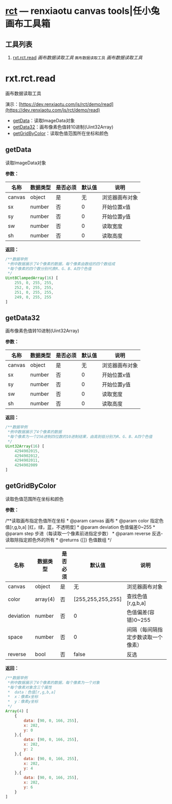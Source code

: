 [rct](https://dev.renxiaotu.com/js/rct) — renxiaotu canvas tools|任小兔画布工具箱
==============

工具列表
--------------
1. [rxt.rct.read](#rxt.rct.read)    *画布数据读取工具* `画布数据读取工具` _画布数据读取工具_

# rxt.rct.read
画布数据读取工具

演示：[https://dev.renxiaotu.com/js/rct/demo/read](https://dev.renxiaotu.com/js/rct/demo/read)

- [getData](#getData)：读取ImageData对象
- [getData32](#getData32)：画布像素色值转10进制(Uint32Array)
- [getGridByColor](#getGridByColor)：读取色值范围所在坐标和颜色

## getData

读取ImageData对象

**参数：**

| 名称 | 数据类型 | 是否必须 | 默认值 | 说明 |
|---------|--------|--------|------|--------------|
| canvas | object | 是 | 无 | 浏览器画布对象 |
| sx | number | 否 | 0 | 开始位置x值 |
| sy | number | 否 | 0 | 开始位置y值 |
| sw | number | 否 | 0 | 读取宽度 |
| sh | number | 否 | 0 | 读取高度 |

**返回：**

```js
/**数据举例
 *例中数据展示了4个像素的数据，每个像素由数组的四个数组成
 *每个像素的四个数分别代表R、G、B、A四个色值
 */
Uint8ClampedArray(16) [
    255, 0, 255, 255,
    252, 0, 255, 255,
    251, 0, 255, 255,
    249, 0, 255, 255
]
```

## getData32

画布像素色值转10进制(Uint32Array)

**参数：**

| 名称 | 数据类型 | 是否必须 | 默认值 | 说明 |
|---------|--------|--------|------|--------------|
| canvas | object | 是 | 无 | 浏览器画布对象 |
| sx | number | 否 | 0 | 开始位置x值 |
| sy | number | 否 | 0 | 开始位置y值 |
| sw | number | 否 | 0 | 读取宽度 |
| sh | number | 否 | 0 | 读取高度 |

**返回：**

```js
/**数据举例
 *例中数据展示了4个像素的数据
 *每个像素为一个256进制四位数的10进制结果，由高到低分别为R、G、B、A四个色值
 */
Uint32Array(16) [
    4294902015, 
    4294902012, 
    4294902011, 
    4294902009
]
```

## getGridByColor

读取色值范围所在坐标和颜色

**参数：**

/**读取画布指定色值所在坐标
         * @param canvas    画布
         * @param color     指定色值[r,g,b,a]  [红，绿，蓝，不透明度]
         * @param deviation 色值偏差0~255
         * @param step      步进（每读取一个像素前进指定步数）
         * @param reverse   反选-读取除指定颜色外的所有
         * @returns {[]}    色值数组
         */

| 名称 | 数据类型 | 是否必须 | 默认值 | 说明 |
|---------|--------|--------|------|--------------|
| canvas | object | 是 | 无 | 浏览器画布对象 |
| color | array(4) | 否 | [255,255,255,255] | 查找色值[r,g,b,a] |
| deviation | number | 否 | 0 | 色值偏差(容错)0~255 |
| space | number | 否 | 0 | 间隔（每间隔指定步数读取一个像素） |
| reverse | bool | 否 | false | 反选 |

**返回：**

```js
/**数据举例
 *例中数据展示了4个像素的数据，每个像素为一个对象
 *每个像素对象含三个属性
 *  data：色值[r,g,b,a]
 *  x：像素x坐标
 *  y：像素y坐标
 */
Array(4) [
    {
        data: [90, 0, 166, 255],
        x: 202,
        y: 0
    },{
        data: [90, 0, 166, 255],
        x: 202,
        y: 2
    },{
        data: [90, 0, 166, 255],
        x: 202,
        y: 4
    },{
        data: [90, 0, 166, 255],
        x: 202,
        y: 6
    }
]
```